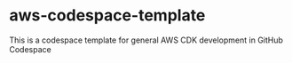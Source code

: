 # aws-codespace-template
This is a codespace template for general AWS CDK development in GitHub Codespace
